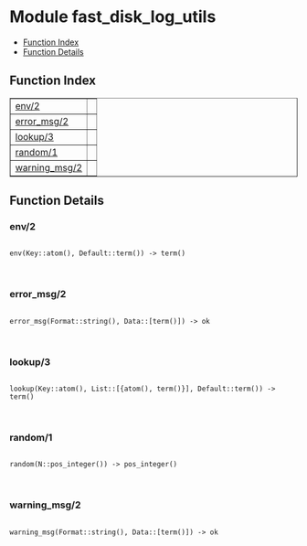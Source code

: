 

# Module fast_disk_log_utils #
* [Function Index](#index)
* [Function Details](#functions)

<a name="index"></a>

## Function Index ##


<table width="100%" border="1" cellspacing="0" cellpadding="2" summary="function index"><tr><td valign="top"><a href="#env-2">env/2</a></td><td></td></tr><tr><td valign="top"><a href="#error_msg-2">error_msg/2</a></td><td></td></tr><tr><td valign="top"><a href="#lookup-3">lookup/3</a></td><td></td></tr><tr><td valign="top"><a href="#random-1">random/1</a></td><td></td></tr><tr><td valign="top"><a href="#warning_msg-2">warning_msg/2</a></td><td></td></tr></table>


<a name="functions"></a>

## Function Details ##

<a name="env-2"></a>

### env/2 ###

<pre><code>
env(Key::atom(), Default::term()) -&gt; term()
</code></pre>
<br />

<a name="error_msg-2"></a>

### error_msg/2 ###

<pre><code>
error_msg(Format::string(), Data::[term()]) -&gt; ok
</code></pre>
<br />

<a name="lookup-3"></a>

### lookup/3 ###

<pre><code>
lookup(Key::atom(), List::[{atom(), term()}], Default::term()) -&gt; term()
</code></pre>
<br />

<a name="random-1"></a>

### random/1 ###

<pre><code>
random(N::pos_integer()) -&gt; pos_integer()
</code></pre>
<br />

<a name="warning_msg-2"></a>

### warning_msg/2 ###

<pre><code>
warning_msg(Format::string(), Data::[term()]) -&gt; ok
</code></pre>
<br />

